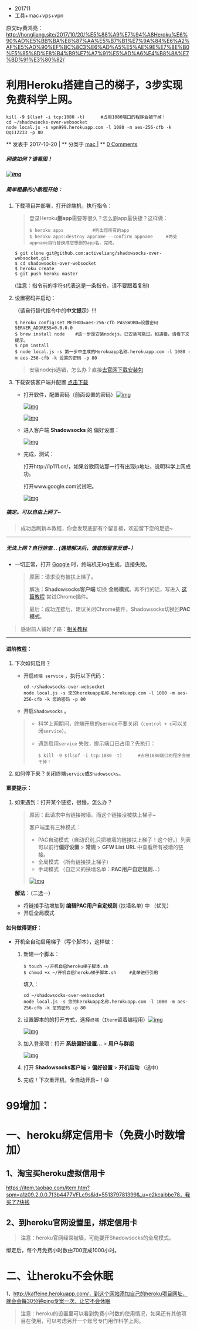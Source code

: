 

* 201711
* 工具+mac+vps+vpn



原文by黄鸿亮：http://hongliang.site/2017/10/20/%E5%88%A9%E7%94%A8Heroku%E6%90%AD%E5%BB%BA%E8%87%AA%E5%B7%B1%E7%9A%84%E6%A2%AF%E5%AD%90%EF%BC%8C3%E6%AD%A5%E5%AE%9E%E7%8E%B0%E5%85%8D%E8%B4%B9%E7%A7%91%E5%AD%A6%E4%B8%8A%E7%BD%91%E3%80%82/

# 利用Heroku搭建自己的梯子，3步实现免费科学上网。

```
kill -9 $(lsof -i tcp:1080 -t)      #占用1080端口的程序会被干掉！
cd ~/shadowsocks-over-websocket
node local.js -s vpn999.herokuapp.com -l 1080 -m aes-256-cfb -k Qq112233 -p 80

```

** 发表于 2017-10-20 | ** 分类于 [mac ](http://hongliang.site/categories/mac/)| ** [0 Comments](http://hongliang.site/2017/10/20/%E5%88%A9%E7%94%A8Heroku%E6%90%AD%E5%BB%BA%E8%87%AA%E5%B7%B1%E7%9A%84%E6%A2%AF%E5%AD%90%EF%BC%8C3%E6%AD%A5%E5%AE%9E%E7%8E%B0%E5%85%8D%E8%B4%B9%E7%A7%91%E5%AD%A6%E4%B8%8A%E7%BD%91%E3%80%82/#comments)

##### 网速如何？请看图！

##### [![img](http://olmrxx9ks.bkt.clouddn.com/2017-10-19-193501.jpg)](http://olmrxx9ks.bkt.clouddn.com/2017-10-19-193501.jpg)

##### 简单粗暴的小教程开始：

1. 下载项目并部署，打开终端机，执行指令：

   > 登录Heroku**删app**需要等很久？怎么删app最快捷？这样做：
   >
   > ```
   > $ heroku apps           #列出您所有的app
   > $ heroku apps:destroy appname --confirm appname     #两处appname自行替换成您想删的app名，完成。
   > ```

   ```
   $ git clone git@github.com:activeliang/shadowsocks-over-websocket.git
   $ cd shadowsocks-over-websocket
   $ heroku create
   $ git push heroku master
   ```

   (注意：指令前的字符`$`代表这是一条指令，请不要跟着复制)

2. 设置密码并启动：

   （请自行替代指令中的**中文提示**）!!!

   ```
   $ heroku config:set METHOD=aes-256-cfb PASSWORD=设置密码 SERVER_ADDRESS=0.0.0.0
   $ brew install node    #这一步是安装nodejs，已安装可跳过。如遇错，请看下文提示。
   $ npm install
   $ node local.js -s 第一步中生成的Herokuapp名称.herokuapp.com -l 1080 -m aes-256-cfb -k 设置的密码 -p 80
   ```

   > 安装nodejs遇错，怎么办？直接[去官网下载安装包](https://nodejs.org/zh-cn/)

3. 下载安装客户端并配置 [点击下载](http://opxagqii1.bkt.clouddn.com/ShadowsocksX-NG.1.6.1.zip)

   - 打开软件，配置密码（前面设置的密码）[![img](http://olmrxx9ks.bkt.clouddn.com/2017-10-20-023141.jpg)](http://olmrxx9ks.bkt.clouddn.com/2017-10-20-023141.jpg)

     [![img](http://olmrxx9ks.bkt.clouddn.com/2017-10-20-023430.jpg)](http://olmrxx9ks.bkt.clouddn.com/2017-10-20-023430.jpg)

     [![img](http://olmrxx9ks.bkt.clouddn.com/2017-10-20-023809.jpg)](http://olmrxx9ks.bkt.clouddn.com/2017-10-20-023809.jpg)

   - 进入客户端 **Shadowsocks** 的 偏好设置：

     [![img](http://olmrxx9ks.bkt.clouddn.com/2017-10-20-075739.jpg)](http://olmrxx9ks.bkt.clouddn.com/2017-10-20-075739.jpg)

   - 完成，测试：

     打开http://ip111.cn/，如果谷歌网站那一行有出现ip地址，说明科学上网成功。

     打开www.google.com试试吧。

     [![img](http://olmrxx9ks.bkt.clouddn.com/2017-10-20-025021.jpg)](http://olmrxx9ks.bkt.clouddn.com/2017-10-20-025021.jpg)

##### 搞定。可以自由上网了~

> 成功后刷新本教程，你会发现底部有个留言板，欢迎留下您的足迹~

------

##### 无法上网？自行排查… (遇错解决后，请底部留言反馈~）

- 一切正常，打开 [Google](http://www.google.com/) 时，终端机无log生成，连接失败。

  > 原因：请求没有被扶上梯子。
  >
  > 解法：**Shadowsocks客户端** 切换 **全局模式**。再不行的话，写进入 [这篇教程](https://github.com/VincentChanX/shadowsocks-over-websocket) 尝试Chrome插件。
  >
  > 最后：成功连接后，建议关闭Chrome插件，Shadowsocks切换回**PAC模式**。

> 感谢前人铺好了路：[相关教程](https://github.com/VincentChanX/shadowsocks-over-websocket)

------

#### 进阶教程：

1. 下次如何启用？

   - 开启`终端 service` ，执行以下代码：

     ```
     cd ~/shadowsocks-over-websocket
     node local.js -s 您的herokuapp名称.herokuapp.com -l 1080 -m aes-256-cfb -k 您的密码 -p 80
     ```

   - 开启`Shadowsocks` 。

   > - 科学上网期间，终端开启的service不要关闭（`control + c`可以关闭`service`）。
   >
   > - 遇到启用`service` 失败，提示端口已占用？先执行：
   >
   >   ```
   >   $ kill -9 $(lsof -i tcp:1080 -t)      #占用1080端口的程序会被干掉！
   >   ```

2. 如何停下来？关闭终端`service`或`Shadowsocks`。

#### 重要提示：

1. 如果遇到：打开某个链接，很慢，怎么办？

   > 原因：此请求中有链接被墙。而这个链接没被扶上梯子~
   >
   > 客户端里有三种模式：
   >
   > - PAC自动模式（自动识别,只把被墙的链接扶上梯子！这个好。）列表可以前行**偏好设置** > **常规** > **GFW List URL** 中查看所有被墙的链接。
   > - 全局模式 （所有链接扶上梯子）
   > - 手动模式 （自定义的扶墙名单：**PAC用户自定规则…**）
   >
   > [![img](http://olmrxx9ks.bkt.clouddn.com/2017-10-20-031236.jpg)](http://olmrxx9ks.bkt.clouddn.com/2017-10-20-031236.jpg)

   **解法**：（二选一）

   - 将链接手动增加到 **编辑PAC用户自定规则** (扶墙名单) 中 （优先）
   - 开启全局模式

#### 如何做得更好：

- 开机全自动启用梯子（写个脚本），这样做：

  1. 新建一个脚本：

     ```
     $ touch ~/开机自启heroku梯子脚本.sh
     $ chmod +x ~/开机自启heroku梯子脚本.sh     #此举进行引用
     ```

     填入：

     ```
     cd ~/shadowsocks-over-websocket
     node local.js -s 您的herokuapp名称.herokuapp.com -l 1080 -m aes-256-cfb -k 您的密码 -p 80
     ```

  2. 设置脚本的的打开方式，选择`终端`（`Iterm`留着编程用）[![img](http://olmrxx9ks.bkt.clouddn.com/2017-10-20-051123.jpg)](http://olmrxx9ks.bkt.clouddn.com/2017-10-20-051123.jpg)

     [![img](http://olmrxx9ks.bkt.clouddn.com/2017-10-20-050825.jpg)](http://olmrxx9ks.bkt.clouddn.com/2017-10-20-050825.jpg)

  3. 加入登录项：打开 **系统偏好设置…** > **用户与群组**

     [![img](http://olmrxx9ks.bkt.clouddn.com/2017-10-20-045426.jpg)](http://olmrxx9ks.bkt.clouddn.com/2017-10-20-045426.jpg)

  4. 打开 **Shadowsocks客户端** > **偏好设置** > **开机启动** （选中）

  5. 完成！下次重开机，全自动开启~！😄



# 99增加：

# 一、heroku绑定信用卡（免费小时数增加）

## 1、淘宝买heroku虚拟信用卡

https://item.taobao.com/item.htm?spm=a1z09.2.0.0.7f3b4477VFLc9s&id=551379781399&_u=e2kcaibbe78，我买了7块钱

## 2、到heroku官网设置里，绑定信用卡

> 注意：heroku官网经常被墙，可能要开Shadowsocks的全局模式。

绑定后，每个月免费小时数由700变成1000小时。

# 二、让heroku不会休眠

1、http://kaffeine.herokuapp.com/，到这个网站添加自己的heroku项目网址，就会会每30分钟ping专案一次，让它不会休眠

> 注意：heroku的设置里可以看到免费小时数的使用情况，如果还有其他项目在使用，可以考虑另开一个账号专门用作科学上网。